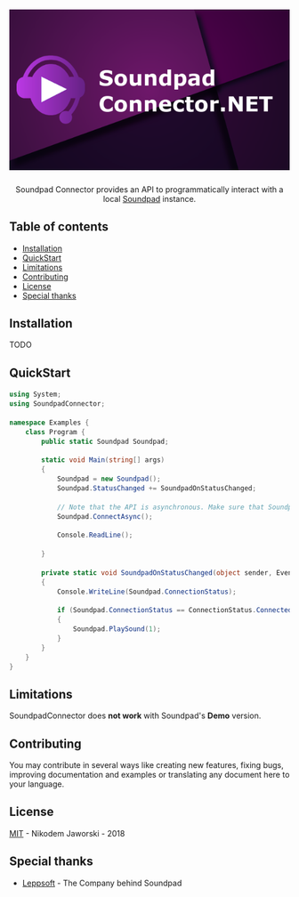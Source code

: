 <h1 align="center">
   <img src="SoundpadConnectorLogo.png" alt="Logo Soundpad Connector" title="Logo Soundpad Connector" />
</h1>

<p align="center">
    Soundpad Connector provides an API to programmatically interact with a local <a href="https://store.steampowered.com/app/629520/Soundpad/">Soundpad</a> instance.
</p>

## Table of contents

  * [Installation](#installation)
  * [QuickStart](#quickstart)
  * [Limitations](#limitations)
  * [Contributing](#contributing)
  * [License](#license)
  * [Special thanks](#special-thanks)

## Installation
TODO

## QuickStart
```csharp
using System;
using SoundpadConnector;

namespace Examples {
    class Program {
        public static Soundpad Soundpad;

        static void Main(string[] args)
        {
            Soundpad = new Soundpad();
            Soundpad.StatusChanged += SoundpadOnStatusChanged;

            // Note that the API is asynchronous. Make sure that Soundpad is connected before executing commands.
            Soundpad.ConnectAsync();

            Console.ReadLine();

        }

        private static void SoundpadOnStatusChanged(object sender, EventArgs e)
        {
            Console.WriteLine(Soundpad.ConnectionStatus);

            if (Soundpad.ConnectionStatus == ConnectionStatus.Connected)
            {
                Soundpad.PlaySound(1);              
            }
        }
    }
}

```

## Limitations
SoundpadConnector does **not work** with Soundpad's **Demo** version.


## Contributing
You may contribute in several ways like creating new features, fixing bugs, improving documentation and examples
or translating any document here to your language.

## License
[MIT](LICENSE) - Nikodem Jaworski - 2018

## Special thanks
* [Leppsoft](https://leppsoft.com/soundpad/de/) - The Company behind Soundpad